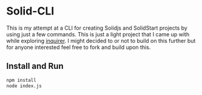 # Solid-CLI

This is my attempt at a CLI for creating Solidjs and SolidStart projects by using just a few commands. This is just a light project that I came up with while exploring [inquirer](https://www.npmjs.com/package/inquirer). I might decided to or not to build on this further but for anyone interested feel free to fork and build upon this.

## Install and Run

```bash
npm install
node index.js
```
